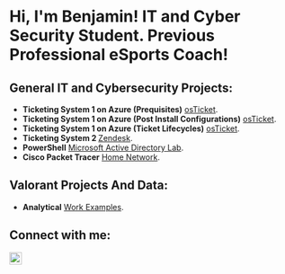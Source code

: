 <h1>Hi, I'm Benjamin! IT and Cyber Security Student. Previous Professional eSports Coach!</h1>

<h2>General IT and Cybersecurity Projects:</h2>

- <b>Ticketing System 1 on Azure (Prequisites)</b> [osTicket](https://github.com/ben-trainer/osTicket-prerequisites).
- <b>Ticketing System 1 on Azure (Post Install Configurations)</b> [osTicket](https://github.com/ben-trainer/osTicket-prerequisites).
- <b>Ticketing System 1 on Azure (Ticket Lifecycles)</b> [osTicket](https://github.com/ben-trainer/osTicket-lifecycle/blob/main/README.md).
- <b>Ticketing System 2 </b> [Zendesk](https://github.com/ben-trainer/Ticketing-System/).
- <b>PowerShell</b> [Microsoft Active Directory Lab](https://github.com/ben-trainer/Active-Directory-Home-Lab).
- <b>Cisco Packet Tracer</b> [Home Network](https://github.com/ben-trainer/Home-Network/ ).

<h2>Valorant Projects And Data:</h2>

- <b>Analytical</b> [Work Examples](https://github.com/ben-trainer/VALORANT-Projects-and-Data).



<h2> Connect with me:</h2>

[<img align="left" alt="benjamin-bravo | LinkedIn" width="22px" src="https://cdn.jsdelivr.net/npm/simple-icons@v3/icons/linkedin.svg" />][linkedin]




[linkedin]: www.linkedin.com/in/ben-bravo

<!--
**ben-trainer/ben-trainer** is a ✨ _special_ ✨ repository because its `README.md` (this file) appears on your GitHub profile.

